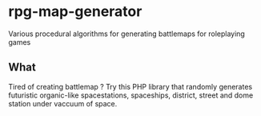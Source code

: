 # rpg-map-generator

Various procedural algorithms for generating battlemaps for roleplaying games

## What
Tired of creating battlemap ? Try this PHP library that randomly generates 
futuristic organic-like spacestations, spaceships, district, street and dome station under vaccuum of space.
